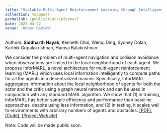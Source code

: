 ```yaml
---
title: "Scalable Multi-Agent Reinforcement Learning through Intelligent Information Aggregation"
collection: toappear
permalink: /publication/informarl
date: 2023-04-22
venue: 'Under Review'
---
```

Authors: **Siddharth Nayak**, Kenneth Choi, Wenqi Ding, Sydney Dolan, Karthik Gopalakrishnan, Hamsa Balakrishnan

We consider the problem of multi-agent navigation and collision avoidance when observations are limited to the local neighborhood of each agent. We propose InforMARL, a novel architecture for multi-agent reinforcement learning (MARL) which uses local information intelligently to compute paths for all the agents in a decentralized manner. Specifically, InforMARL aggregates information about the local neighborhood of agents for both the actor and the critic using a graph neural network and can be used in conjunction with any standard MARL algorithm. We show that (1) in training, InforMARL has better sample efficiency and performance than baseline approaches, despite using less information, and (2) in testing, it scales well to environments with arbitrary numbers of agents and obstacles. [[PDF]](https://arxiv.org/abs/2211.02127), [[Code]](https://github.com/nsidn98/InforMARL), [[Project Website]](https://nsidn98.github.io/InforMARL/)

Note: Code will be made public soon.

<!-- Recommended citation: Your Namesdas, You. (2010). "Paper Title Number 2." <i>Journal 1</i>. 1(2). -->

